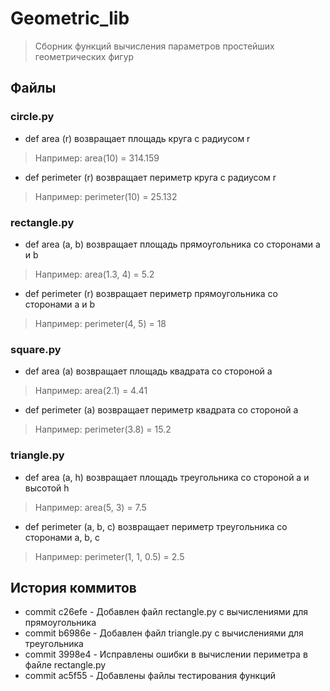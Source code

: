 # Geometric_lib
> Сборник функций вычисления параметров простейших геометрических фигур 

## Файлы 

### circle.py
- def area (r) возвращает площадь круга с радиусом r
> Например: area(10) = 314.159
- def perimeter (r) возвращает периметр круга с радиусом r
> Например: perimeter(10) = 25.132

### rectangle.py
- def area (a, b) возвращает площадь прямоугольника со сторонами a и b
> Например: area(1.3, 4) = 5.2
- def perimeter (r) возвращает периметр прямоугольника со сторонами a и b
> Например: perimeter(4, 5) = 18

### square.py
- def area (a) возвращает площадь квадрата со стороной a
> Например: area(2.1) = 4.41
- def perimeter (a) возвращает периметр квадрата со стороной a
> Например: perimeter(3.8) = 15.2

### triangle.py
- def area (a, h) возвращает площадь треугольника со стороной a и высотой h  
> Например: area(5, 3) = 7.5
- def perimeter (a, b, c) возвращает периметр треугольника со сторонами a, b, c
> Например: perimeter(1, 1, 0.5) = 2.5

## История коммитов
* commit c26efe - Добавлен файл rectangle.py с вычислениями для прямоугольника
* commit b6986e - Добавлен файл triangle.py с вычислениями для треугольника
* commit 3998e4 - Исправлены ошибки в вычислении периметра в файле rectangle.py
* commit ac5f55 - Добавлены файлы тестирования функций